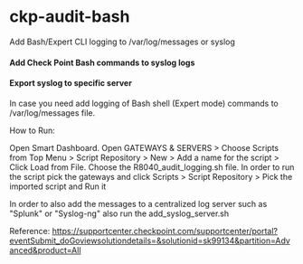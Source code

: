 # ckp-audit-bash
Add Bash/Expert CLI logging to /var/log/messages or syslog
#### Add Check Point Bash commands to syslog logs
#### Export syslog to specific server


In case you need  add logging of Bash shell (Expert mode) commands to /var/log/messages file.

How to Run:

Open Smart Dashboard. Open GATEWAYS & SERVERS > Choose Scripts from Top Menu > Script Repository > New > Add a name for the script > Click Load from File.
Choose the R8040_audit_logging.sh file. 
In order to run the script pick the gateways and click Scripts > Script Repository > Pick the imported script and Run it


In order to also add the messages to a centralized log server such as "Splunk" or "Syslog-ng" also run the add_syslog_server.sh <IP>

Reference:
https://supportcenter.checkpoint.com/supportcenter/portal?eventSubmit_doGoviewsolutiondetails=&solutionid=sk99134&partition=Advanced&product=All
